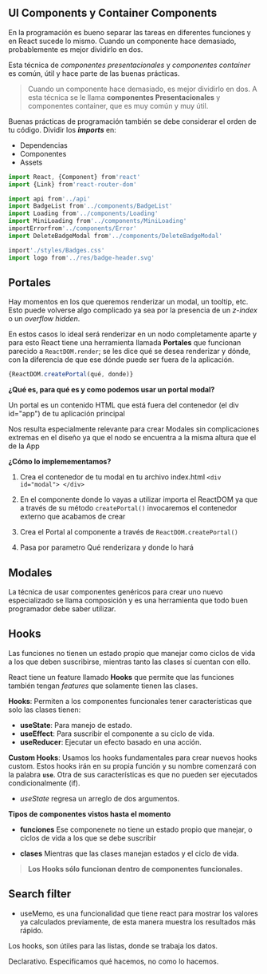 ## UI Components y Container Components

En la programación es bueno separar las tareas en diferentes funciones y en React sucede lo mismo. Cuando un componente hace demasiado, probablemente es mejor dividirlo en dos.

Esta técnica de *componentes presentacionales* y *componentes container* es común, útil y hace parte de las buenas prácticas.

> Cuando un componente hace demasiado, es mejor dividirlo en dos. A esta técnica se le llama **componentes Presentacionales**  y componentes container, que es muy común y muy útil.

Buenas prácticas de programación también se debe considerar el orden de tu código.
Dividir los **_imports_** en: 
- Dependencias
- Componentes
- Assets


```js
import React, {Component} from'react'
import {Link} from'react-router-dom'

import api from'../api'
import BadgeList from'../components/BadgeList'
import Loading from'../components/Loading'
import MiniLoading from'../components/MiniLoading'
importErrorfrom'../components/Error'
import DeleteBadgeModal from'../components/DeleteBadgeModal'

import'./styles/Badges.css'
import logo from'../res/badge-header.svg'
```


## Portales

Hay momentos en los que queremos renderizar un modal, un tooltip, etc. Esto puede volverse algo complicado ya sea por la presencia de un *z-index* o un *overflow hidden*.

En estos casos lo ideal será renderizar en un nodo completamente aparte y para esto React tiene una herramienta llamada **Portales** que funcionan parecido a `ReactDOM.render`; se les dice qué se desea renderizar y dónde, con la diferencia de que ese dónde puede ser fuera de la aplicación.

```js
{ReactDOM.createPortal(qué, donde)}
```

**¿Qué es, para qué es y como podemos usar un portal modal?**

Un portal es un contenido HTML que está fuera del contenedor (el div id="app") de tu aplicación principal

Nos resulta especialmente relevante para crear Modales sin complicaciones extremas en el diseño ya que el nodo se encuentra a la misma altura que el de la App

**¿Cómo lo implemementamos?**

1. Crea el contenedor de tu modal en tu archivo index.html
`<div id="modal"> </div>`

2. En el componente donde lo vayas a utilizar importa el ReactDOM ya que a través de su método `createPortal()` invocaremos el contenedor externo que acabamos de crear

3. Crea el Portal al componente a través de `ReactDOM.createPortal()`

4. Pasa por parametro Qué renderizara y donde lo hará


## Modales

La técnica de usar componentes genéricos para crear uno nuevo especializado se llama composición y es una herramienta que todo buen programador debe saber utilizar.

## Hooks

Las funciones no tienen un estado propio que manejar como ciclos de vida a los que deben suscribirse, mientras tanto las clases sí cuentan con ello.

React tiene un feature llamado **Hooks** que permite que las funciones también tengan _features_ que solamente tienen las clases.

**Hooks**: Permiten a los componentes funcionales tener características que solo las clases tienen:
- **useState**: Para manejo de estado.
- **useEffect**: Para suscribir el componente a su ciclo de vida.
- **useReducer**: Ejecutar un efecto basado en una acción.

**Custom Hooks**: Usamos los hooks fundamentales para crear nuevos hooks custom. Estos hooks irán en su propia función y su nombre comenzará con la palabra **`use`**. Otra de sus características es que no pueden ser ejecutados condicionalmente (if).

- *useState* regresa un arreglo de dos argumentos.


**Tipos de componentes vistos hasta el momento**

- **funciones** Ese componenete no tiene un estado propio que manejar, o ciclos de vida a los que se debe suscribir

- **clases** Mientras que las clases manejan estados y el ciclo de vida.

> **Los Hooks sólo funcionan dentro de componentes funcionales.**

## Search filter

- useMemo, es una funcionalidad que tiene react para mostrar los valores ya calculados previamente, de esta manera muestra los resultados más rápido.

Los hooks, son útiles para las listas, donde se trabaja los datos.

Declarativo. Especificamos qué hacemos, no como lo hacemos.